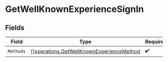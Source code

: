 # GetWellKnownExperienceSignIn


## Fields

| Field                                                                                                | Type                                                                                                 | Required                                                                                             | Description                                                                                          |
| ---------------------------------------------------------------------------------------------------- | ---------------------------------------------------------------------------------------------------- | ---------------------------------------------------------------------------------------------------- | ---------------------------------------------------------------------------------------------------- |
| `Methods`                                                                                            | [][operations.GetWellKnownExperienceMethod](../../models/operations/getwellknownexperiencemethod.md) | :heavy_check_mark:                                                                                   | N/A                                                                                                  |